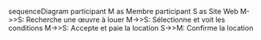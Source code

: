 sequenceDiagram
    participant M as Membre
    participant S as Site Web
    M->>S: Recherche une œuvre à louer
    M->>S: Sélectionne et voit les conditions
    M->>S: Accepte et paie la location
    S->>M: Confirme la location
